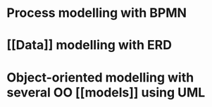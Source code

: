 # Process modelling with BPMN

# [[Data]] modelling with ERD

# Object-oriented modelling with several OO [[models]] using UML